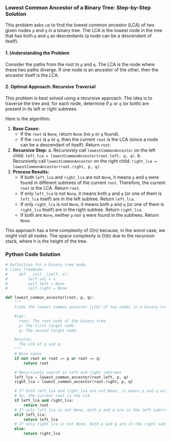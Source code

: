 ### Lowest Common Ancestor of a Binary Tree: Step-by-Step Solution

This problem asks us to find the lowest common ancestor (LCA) of two given nodes `p` and `q` in a binary tree. The LCA is the lowest node in the tree that has both `p` and `q` as descendants (a node can be a descendant of itself).

#### 1. Understanding the Problem

Consider the paths from the root to `p` and `q`. The LCA is the node where these two paths diverge. If one node is an ancestor of the other, then the ancestor itself is the LCA.

#### 2. Optimal Approach: Recursive Traversal

This problem is best solved using a recursive approach. The idea is to traverse the tree and, for each node, determine if `p` or `q` (or both) are present in its left or right subtrees.

Here is the algorithm:

1.  **Base Cases:**
    - If the `root` is `None`, return `None` (no `p` or `q` found).
    - If the `root` is `p` or `q`, then the current `root` is the LCA (since a node can be a descendant of itself). Return `root`.
2.  **Recursive Step:**
    a. Recursively call `lowestCommonAncestor` on the left child: `left_lca = lowestCommonAncestor(root.left, p, q)`.
    b. Recursively call `lowestCommonAncestor` on the right child: `right_lca = lowestCommonAncestor(root.right, p, q)`.
3.  **Process Results:**
    - If both `left_lca` and `right_lca` are not `None`, it means `p` and `q` were found in different subtrees of the current `root`. Therefore, the current `root` is the LCA. Return `root`.
    - If only `left_lca` is not `None`, it means both `p` and `q` (or one of them is `left_lca` itself) are in the left subtree. Return `left_lca`.
    - If only `right_lca` is not `None`, it means both `p` and `q` (or one of them is `right_lca` itself) are in the right subtree. Return `right_lca`.
    - If both are `None`, neither `p` nor `q` were found in the subtrees. Return `None`.

This approach has a time complexity of O(n) because, in the worst case, we might visit all nodes. The space complexity is O(h) due to the recursion stack, where h is the height of the tree.

### Python Code Solution

```python
# Definition for a binary tree node.
# class TreeNode:
#     def __init__(self, x):
#         self.val = x
#         self.left = None
#         self.right = None

def lowest_common_ancestor(root, p, q):
    """
    Finds the lowest common ancestor (LCA) of two nodes in a binary tree.

    Args:
      root: The root node of the binary tree.
      p: The first target node.
      q: The second target node.

    Returns:
      The LCA of p and q.
    """
    # Base cases
    if not root or root == p or root == q:
        return root

    # Recursively search in left and right subtrees
    left_lca = lowest_common_ancestor(root.left, p, q)
    right_lca = lowest_common_ancestor(root.right, p, q)

    # If both left_lca and right_lca are not None, it means p and q are in different subtrees
    # So, the current root is the LCA
    if left_lca and right_lca:
        return root
    # If only left_lca is not None, both p and q are in the left subtree
    elif left_lca:
        return left_lca
    # If only right_lca is not None, both p and q are in the right subtree
    else:
        return right_lca

```
